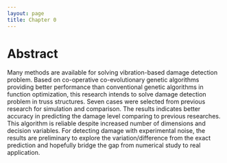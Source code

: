 ```yaml
---
layout: page
title: Chapter 0
---
```


# Abstract

Many methods are available for solving vibration-based damage detection problem. Based on co-operative co-evolutionary genetic algorithms providing better performance than conventional genetic algorithms in function optimization, this research intends to solve damage detection problem in truss structures. Seven cases were selected from previous research for simulation and comparison. The results indicates better accuracy in predicting the damage level comparing to previous researches. This algorithm is reliable despite increased number of dimensions and decision variables. For detecting damage with experimental noise, the results are preliminary to explore the variation/difference from the exact prediction and hopefully bridge the gap from numerical study to real application. 
